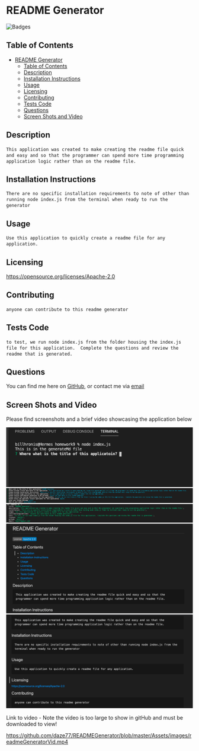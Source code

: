 
# README Generator 
  
![Badges](https://img.shields.io/badge/License-Apache%202.0-blue)

## Table of Contents 
- [README Generator](#readme-generator)
  - [Table of Contents](#table-of-contents)
  - [Description](#description)
  - [Installation Instructions](#installation-instructions)
  - [Usage](#usage)
  - [Licensing](#licensing)
  - [Contributing](#contributing)
  - [Tests Code](#tests-code)
  - [Questions](#questions)
  - [Screen Shots and Video](#screen-shots-and-video)
    
## Description
    This application was created to make creating the readme file quick and easy and so that the programmer can spend more time programming application logic rather than on the readme file.
    
## Installation Instructions 
    There are no specific installation requirements to note of other than running node index.js from the terminal when ready to run the generator

## Usage
    Use this application to quickly create a readme file for any application.
    
## Licensing
https://opensource.org/licenses/Apache-2.0      

    
## Contributing
    anyone can contribute to this readme generator
    
## Tests Code
    to test, we run node index.js from the folder housing the index.js file for this application.  Complete the questions and review the readme that is generated.
    
## Questions
    
You can find me here on [GitHub](http://github.com/daze77), or contact me via [email](mailto:daze77@gmail.com) 

## Screen Shots and Video

Please find screenshots and a brief video showcasing the application below

![README Pic](Assets/images/READMEStart.png)
![README Pic](Assets/images/READMEQA.png)
![README Pic](Assets/images/READMEA.png)
![README Pic](Assets/images/READMEGenerated.png)
![README Pic](Assets/images/READMEGenerated2.png)


Link to video - Note the video is too large to show in gitHub and must be downloaded to view!

https://github.com/daze77/READMEGenerator/blob/master/Assets/images/readmeGeneratorVid.mp4
    